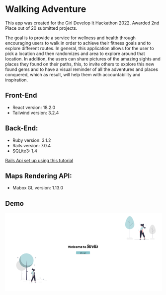 # Walking Adventure

This app was created for the Girl Develop It Hackathon 2022. Awarded 2nd Place out of 20 submitted projects.

The goal is to provide a service for wellness and health through encouraging users to walk in order to achieve their fitness goals and to explore different routes. In general, this application allows for the user to pick a location and then randomizes and area to explore around that location. In addition, the users can share pictures of the amazing sights and places they found on their paths, this, to invite others to explore this new found gems and to have a visual reminder of all the adventures and places conquered, which as result, will help them with accountability and inspiration.

## Front-End

- React version: 18.2.0
- Tailwind version: 3.2.4

## Back-End:

- Ruby version: 3.1.2
- Rails version: 7.0.4
- SQLite3: 1.4

[Rails Api set up using this tutorial](https://www.youtube.com/watch?v=sh4WrNGDvQM)

## Maps Rendering API:

- Mabox GL version: 1.13.0

## Demo

[![Link to Demo](src/assets/welcome.png)](https://strolls.netlify.app/)
